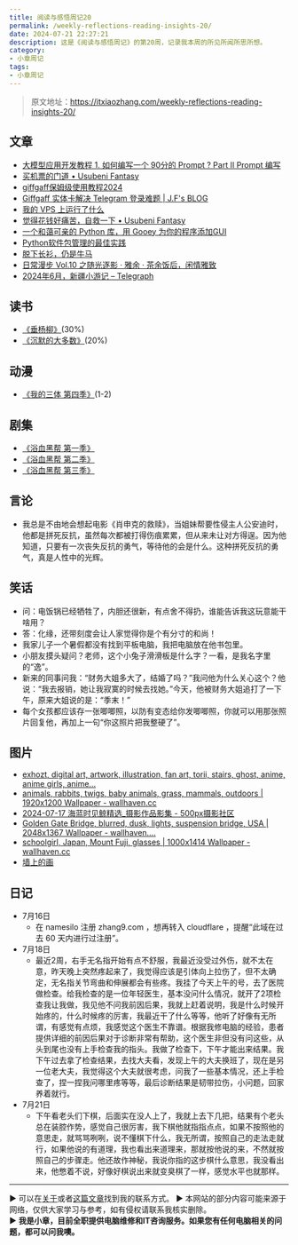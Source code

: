 ```yaml
---
title: 阅读与感悟周记20
permalink: /weekly-reflections-reading-insights-20/
date: 2024-07-21 22:27:21
description: 这是《阅读与感悟周记》的第20周，记录我本周的所见所闻所思所想。
category:
- 小章周记
tags:
- 小章周记
---
```


> 原文地址：<https://itxiaozhang.com/weekly-reflections-reading-insights-20/>

## 文章

- [大模型应用开发教程 1. 如何编写一个 90分的 Prompt ? Part II Prompt 编写](https://www.wolai.com/sUHD3tN6DFYyYpz9RYxn34)
- [买机票的门道 • Usubeni Fantasy](https://ssshooter.com/airplane-ticket/)
- [giffgaff保姆级使用教程2024](https://giffgaffsim.notion.site/giffgaff-2024-e62d10bf0e944a129bc31c5b0d240f8d)
- [Giffgaff 实体卡解决 Telegram 登录难题 | J.F's BLOG](https://blog.zzbd.org/giffgaff/)
- [我的 VPS 上运行了什么](https://www.jinhuaiyao.com/posts/what-is-running-on-my-vps)
- [觉得花钱好痛苦，自救一下 • Usubeni Fantasy](https://ssshooter.com/pain-of-paying/)
- [一个和蔼可亲的 Python 库，用 Gooey 为你的程序添加GUI](https://mp.weixin.qq.com/s/0dIRzA4pJiuE_3CymxnIGA)
- [Python软件包管理的最佳实践](https://mp.weixin.qq.com/s/8M5ssxmGXYECrAwpACoxgQ)
- [脱下长衫，仍是牛马](https://mp.weixin.qq.com/s/ou4VYD_BEmVwZURVjYWy1Q)
- [日常漫步 Vol.10 之随光逐影 · 雅余 · 茶余饭后，闲情雅致](https://yayu.net/4282.html)
- [2024年6月，新疆小游记 – Telegraph](https://telegra.ph/2024%E5%B9%B46%E6%9C%88%E6%96%B0%E7%96%86%E5%B0%8F%E6%B8%B8%E8%AE%B0-07-13)

## 读书

- [《垂杨柳》](https://book.douban.com/subject/2979014/)(30%)
- [《沉默的大多数》](https://neodb.social/book/7Kq0ufmFgg64w4ST5b9EAS)(20%)

## 动漫

- [《我的三体 第四季》](https://neodb.social/tv/season/6NrJSIQU7DBlhPxXJwLt55)(1-2)

## 剧集

- [《浴血黑帮 第一季》](https://neodb.social/tv/season/2RerD2Ds6CgDURGEIVu7Po)
- [《浴血黑帮 第二季》](https://neodb.social/tv/season/216QYPsDbaK5uIh09Yy9Zu)
- [《浴血黑帮 第三季》](https://neodb.social/tv/season/65SFoWMGqq8xIaT9f7NL4q)

## 言论

- 我总是不由地会想起电影《肖申克的救赎》，当姐妹帮要性侵主人公安迪时，他都是拼死反抗，虽然每次都被打得伤痕累累，但从来未让对方得逞。因为他知道，只要有一次丧失反抗的勇气，等待他的会是什么。这种拼死反抗的勇气，真是人性中的光辉。

## 笑话

- 问：电饭锅已经牺牲了，内胆还很新，有点舍不得扔，谁能告诉我这玩意能干啥用？
- 答：化缘，还带刻度会让人家觉得你是个有分寸的和尚！
- 我家儿子一个暑假都没有找到平板电脑，我把电脑放在他书包里。
- 小朋友摸头疑问？老师，这个小兔子滑滑板是什么字？一看，是我名字里的“逸”。
- 新来的同事问我：“财务大姐多大了，结婚了吗？”我问他为什么关心这个？他说：“我去报销，她让我寂寞的时候去找她。”今天，他被财务大姐追打了一下午，原来大姐说的是：“季末！”
- 每个女孩都应该存一张唧唧照，以防有变态给你发唧唧照，你就可以用那张照片回复他，再加上一句“你这照片把我整硬了”。

## 图片

- [exhozt, digital art, artwork, illustration, fan art, torii, stairs, ghost, anime, anime girls, anime...](https://wallhaven.cc/w/p9zv13)
- [animals, rabbits, twigs, baby animals, grass, mammals, outdoors | 1920x1200 Wallpaper - wallhaven.cc](https://wallhaven.cc/w/47r8gv)
- [2024-07-17 海蓝时见鲸精选_摄影作品影集 - 500px摄影社区](https://500px.com.cn/community/set/7eef1f4e30fa4896a56348a08c73c2e6/details)
- [Golden Gate Bridge, blurred, dusk, lights, suspension bridge, USA | 2048x1367 Wallpaper - wallhaven....](https://wallhaven.cc/w/n6vyo6)
- [schoolgirl, Japan, Mount Fuji, glasses | 1000x1414 Wallpaper - wallhaven.cc](https://wallhaven.cc/w/9dp3lx)
- [墙上的画](https://500px.com.cn/community/set/70a49df7b39d4af1ac985ad4898c817f/details)

## 日记

- 7月16日
  - 在 namesilo 注册 zhang9.com ，想再转入 cloudflare ，提醒“此域在过去 60 天内进行过注册”。
- 7月18日
  - 最近2周，右手无名指开始有点不舒服，我最近没受过外伤，就不太在意，昨天晚上突然疼起来了，我觉得应该是引体向上拉伤了，但不太确定，无名指关节弯曲和伸展都会有些疼。我挂了今天上午的号，去了医院做检查。给我检查的是一位年轻医生，基本没问什么情况，就开了2项检查我让我做，我见他不问我前因后果，我就上赶着说明，我是什么时候开始疼的，什么时候疼的厉害，我最近干了什么等等，他听了好像有无所谓，有感觉有点烦，我感觉这个医生不靠谱。根据我修电脑的经验，患者提供详细的前因后果对于诊断非常有帮助，这个医生非但没有问这些，从头到尾也没有上手检查我的指头。我做了检查下，下午才能出来结果。我下午过去拿了检查结果，去找大夫看，发现上午的大夫换班了，现在是另一位老大夫，我觉得这个大夫就很考虑，问我了一些基本情况，还上手检查了，捏一捏我问哪里疼等等，最后诊断结果是韧带拉伤，小问题，回家养着就行。
- 7月21日
  - 下午看老头们下棋，后面实在没人上了，我就上去下几把，结果有个老头总在装腔作势，感觉自己很厉害，我下棋他就指指点点，如果不按照他的意思走，就骂骂咧咧，说不懂棋下什么，我无所谓，按照自己的走法走就行，如果他说的有道理，我也看出来道理来，那就按他说的来，不然就按照自己的步骤走。他还故作神秘，我说你指的这步棋什么意思，我没看出来，他憋着不说，好像好棋说出来就变臭棋了一样，感觉水平也就那样。

---
▶ 可以在[关于](https://itxiaozhang.com/about/)或者[这篇文章](https://itxiaozhang.com/about-computer-repair-services-with-me/)找到我的联系方式。
▶ 本网站的部分内容可能来源于网络，仅供大家学习与参考，如有侵权请联系我核实删除。  
▶ **我是小章，目前全职提供电脑维修和IT咨询服务。如果您有任何电脑相关的问题，都可以问我噢。**  

